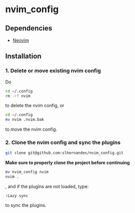 # nvim_config #
## Dependencies ##
* [Neovim](https://github.com/neovim/neovim/releases/tag/v0.9.5)
## Installation ##
### 1. Delete or move existing nvim config ###
Do
```sh
cd ~/.config
rm -rf nvim

```
to delete the nvim config, or
```sh
cd ~/.config
mv nvim .nvim.bak
```
to move the nvim config.
### 2. Clone the nvim config and sync the plugins ###
```sh
git clone git@github.com:slhernandes/nvim_config.git
```
**Make sure to properly clone the project before continuing**
```sh
mv nvim_config nvim
nvim .
```
, and if the plugins are not loaded, type:
```vim
:Lazy sync
```
to sync the plugins.
